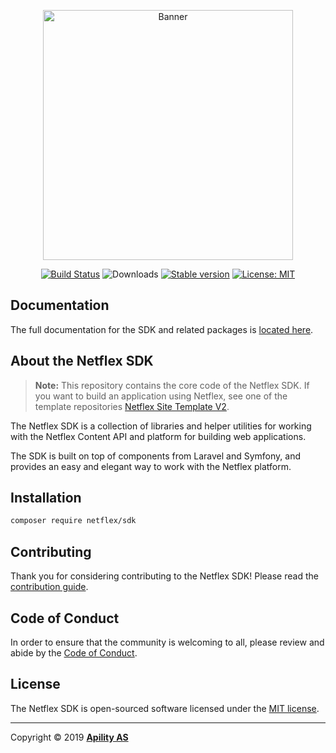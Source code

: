 <p align="center">
<img width="400" src="https://d3lnipq2e3xuc0.cloudfront.net/media/l/800x400/1557406595/banner.png" alt="Banner">
</p>

<p align="center">
<a href="https://circleci.com/gh/netflex-sdk/sdk"><img src="https://circleci.com/gh/netflex-sdk/sdk.svg?style=shield&circle-token=40188cfe2c6ab765c48f112c427785f44f3745f5" alt="Build Status"></a>
<img src="https://img.shields.io/packagist/dm/netflex-sdk/sdk.svg" alt="Downloads">
<a href="https://github.com/netflex-sdk/sdk/releases/latest"><img src="https://img.shields.io/github/tag/netflex-sdk/sdk.svg?label=stable" alt="Stable version"></a>
<a href="https://opensource.org/licenses/MIT"><img src="https://img.shields.io/github/license/netflex-sdk/sdk.svg" alt="License: MIT"></a>
</p>

## Documentation

The full documentation for the SDK and related packages is [located here](https://netflex-sdk.github.io/#/).

## About the Netflex SDK

> **Note:** This repository contains the core code of the Netflex SDK. If you want to build an application using Netflex, see one of the template repositories [Netflex Site Template V2](https://github.com/netflexsites/site-template-v2).

The Netflex SDK is a collection of libraries and helper utilities for working with the Netflex Content API and platform for building web applications.

The SDK is built on top of components from Laravel and Symfony, and provides an easy and elegant way to work with the Netflex platform.

## Installation

```bash
composer require netflex/sdk
```

## Contributing

Thank you for considering contributing to the Netflex SDK! Please read the [contribution guide](CONTRIBUTING.md).

## Code of Conduct

In order to ensure that the community is welcoming to all, please review and abide by the [Code of Conduct](CODE_OF_CONDUCT.md).

## License

The Netflex SDK is open-sourced software licensed under the [MIT license](LICENSE.md).

<hr>

Copyright &copy; 2019 **[Apility AS](https://apility.no)**
